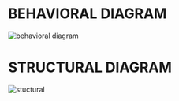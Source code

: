 # BEHAVIORAL DIAGRAM
 ![behavioral diagram](https://user-images.githubusercontent.com/98865218/153596416-cb316d11-b9e1-49e0-a447-b81da2875258.png)

# STRUCTURAL DIAGRAM
![stuctural](https://user-images.githubusercontent.com/98865218/153596505-fd4bfcda-53c9-4570-a25a-893adf8b4f93.png)

